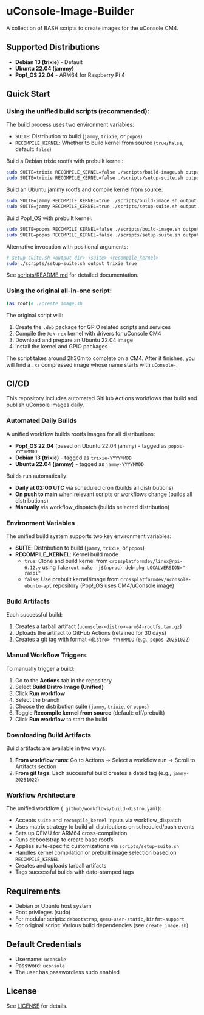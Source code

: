 # uConsole-Image-Builder

A collection of BASH scripts to create images for the uConsole CM4.

## Supported Distributions

- **Debian 13 (trixie)** - Default
- **Ubuntu 22.04 (jammy)**
- **Pop!_OS 22.04** - ARM64 for Raspberry Pi 4

## Quick Start

### Using the unified build scripts (recommended):

The build process uses two environment variables:
- `SUITE`: Distribution to build (`jammy`, `trixie`, or `popos`)
- `RECOMPILE_KERNEL`: Whether to build kernel from source (`true`/`false`, default: `false`)

Build a Debian trixie rootfs with prebuilt kernel:
```bash
sudo SUITE=trixie RECOMPILE_KERNEL=false ./scripts/build-image.sh output
sudo SUITE=trixie RECOMPILE_KERNEL=false ./scripts/setup-suite.sh output
```

Build an Ubuntu jammy rootfs and compile kernel from source:
```bash
sudo SUITE=jammy RECOMPILE_KERNEL=true ./scripts/build-image.sh output
sudo SUITE=jammy RECOMPILE_KERNEL=true ./scripts/setup-suite.sh output
```

Build Pop!_OS with prebuilt kernel:
```bash
sudo SUITE=popos RECOMPILE_KERNEL=false ./scripts/build-image.sh output
sudo SUITE=popos RECOMPILE_KERNEL=false ./scripts/setup-suite.sh output
```

Alternative invocation with positional arguments:
```bash
# setup-suite.sh <output-dir> <suite> <recompile_kernel>
sudo ./scripts/setup-suite.sh output trixie true
```

See [scripts/README.md](scripts/README.md) for detailed documentation.

### Using the original all-in-one script:

```bash
(as root)# ./create_image.sh
```

The original script will:
1. Create the `.deb` package for GPIO related scripts and services
2. Compile the `@ak-rex` kernel with drivers for uConsole CM4
3. Download and prepare an Ubuntu 22.04 image
4. Install the kernel and GPIO packages

The script takes around 2h30m to complete on a CM4. After it finishes, you will
find a `.xz` compressed image whose name starts with `uConsole-`.

## CI/CD

This repository includes automated GitHub Actions workflows that build and publish uConsole images daily.

### Automated Daily Builds

A unified workflow builds rootfs images for all distributions:
- **Pop!_OS 22.04** (based on Ubuntu 22.04 jammy) - tagged as `popos-YYYYMMDD`
- **Debian 13 (trixie)** - tagged as `trixie-YYYYMMDD`
- **Ubuntu 22.04 (jammy)** - tagged as `jammy-YYYYMMDD`

Builds run automatically:
- **Daily at 02:00 UTC** via scheduled cron (builds all distributions)
- **On push to main** when relevant scripts or workflows change (builds all distributions)
- **Manually** via workflow_dispatch (builds selected distribution)

### Environment Variables

The unified build system supports two key environment variables:

- **SUITE**: Distribution to build (`jammy`, `trixie`, or `popos`)
- **RECOMPILE_KERNEL**: Kernel build mode
  - `true`: Clone and build kernel from `crossplatformdev/linux@rpi-6.12.y` using `fakeroot make -j$(nproc) deb-pkg LOCALVERSION="-raspi"`
  - `false`: Use prebuilt kernel/image from `crossplatformdev/uconsole-ubuntu-apt` repository (Pop!_OS uses CM4/uConsole image)

### Build Artifacts

Each successful build:
1. Creates a tarball artifact (`uconsole-<distro>-arm64-rootfs.tar.gz`)
2. Uploads the artifact to GitHub Actions (retained for 30 days)
3. Creates a git tag with format `<distro>-YYYYMMDD` (e.g., `popos-20251022`)

### Manual Workflow Triggers

To manually trigger a build:

1. Go to the **Actions** tab in the repository
2. Select **Build Distro Image (Unified)**
3. Click **Run workflow**
4. Select the branch
5. Choose the distribution suite (`jammy`, `trixie`, or `popos`)
6. Toggle **Recompile kernel from source** (default: off/prebuilt)
7. Click **Run workflow** to start the build

### Downloading Build Artifacts

Build artifacts are available in two ways:

1. **From workflow runs**: Go to Actions → Select a workflow run → Scroll to Artifacts section
2. **From git tags**: Each successful build creates a dated tag (e.g., `jammy-20251022`)

### Workflow Architecture

The unified workflow (`.github/workflows/build-distro.yaml`):
- Accepts `suite` and `recompile_kernel` inputs via workflow_dispatch
- Uses matrix strategy to build all distributions on scheduled/push events
- Sets up QEMU for ARM64 cross-compilation
- Runs debootstrap to create base rootfs
- Applies suite-specific customizations via `scripts/setup-suite.sh`
- Handles kernel compilation or prebuilt image selection based on `RECOMPILE_KERNEL`
- Creates and uploads tarball artifacts
- Tags successful builds with date-stamped tags

## Requirements

- Debian or Ubuntu host system
- Root privileges (sudo)
- For modular scripts: `debootstrap`, `qemu-user-static`, `binfmt-support`
- For original script: Various build dependencies (see `create_image.sh`)

## Default Credentials

- Username: `uconsole`
- Password: `uconsole`
- The user has passwordless sudo enabled

## License

See [LICENSE](LICENSE) for details.
